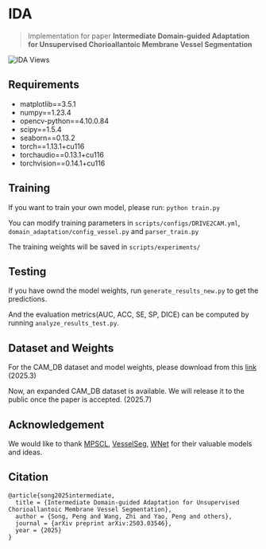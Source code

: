 # IDA
> Implementation for paper **Intermediate Domain-guided Adaptation for Unsupervised Chorioallantoic Membrane Vessel Segmentation**

<!-- Project Views -->
<p align="left">
  <img src="https://hits.seeyoufarm.com/api/count/incr/badge.svg?url=https%3A%2F%2Fgithub.com%2FLight-47%2FIDA&count_bg=%2379C83D&title_bg=%23555555&title=views&edge_flat=false" alt="IDA Views" />
</p>

## Requirements
* matplotlib==3.5.1
* numpy==1.23.4
* opencv-python==4.10.0.84
* scipy==1.5.4
* seaborn==0.13.2
* torch==1.13.1+cu116
* torchaudio==0.13.1+cu116
* torchvision==0.14.1+cu116

## Training
If you want to train your own model, please run: `python train.py`

You can modify training parameters in `scripts/configs/DRIVE2CAM.yml`, `domain_adaptation/config_vessel.py` and `parser_train.py`

The training weights will be saved in `scripts/experiments/`
## Testing
If you have ownd the model weights, run `generate_results_new.py` to get the predictions.

And the evaluation metrics(AUC, ACC, SE, SP, DICE) can be computed by running `analyze_results_test.py`.

## Dataset and Weights
For the CAM_DB dataset and model weights, please download from this [link](https://drive.google.com/drive/folders/1ixgoOKNaco7yQKrc0doH444L8pJYoqar?usp=sharing) (2025.3)

Now, an expanded CAM_DB dataset is available. We will release it to the public once the paper is accepted. (2025.7)
## Acknowledgement
We would like to thank [MPSCL](https://github.com/TFboys-lzz/MPSCL), [VesselSeg](https://github.com/lee-zq/VesselSeg-Pytorch), [WNet](https://github.com/agaldran/lwnet) for their valuable models and ideas.
## Citation
```
@article{song2025intermediate,
  title = {Intermediate Domain-guided Adaptation for Unsupervised Chorioallantoic Membrane Vessel Segmentation},
  author = {Song, Peng and Wang, Zhi and Yao, Peng and others},
  journal = {arXiv preprint arXiv:2503.03546},
  year = {2025}
}
```
